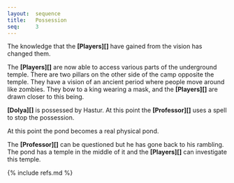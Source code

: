 ```yaml
---
layout:  sequence
title:   Possession
seq:     3
---
```



The knowledge that the **[Players][]** have gained from the vision has changed them.

The **[Players][]** are now able to access various parts of the underground temple.
There are two pillars on the other side of the camp opposite the temple.
They have a vision of an ancient period where people move around like zombies.
They bow to a king wearing a mask, and the **[Players][]** are drawn closer to this being.

**[Dolya][]** is possessed by Hastur.
At this point the **[Professor][]** uses a spell to stop the possession.

At this point the pond becomes a real physical pond.

The **[Professor][]** can be questioned but he has gone back to his rambling.
The pond has a temple in the middle of it and the **[Players][]** can investigate this temple.

{% include refs.md %}









